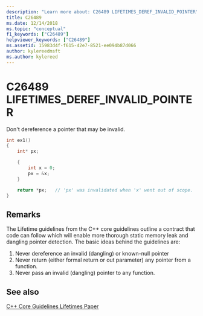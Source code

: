 ```yaml
---
description: "Learn more about: C26489 LIFETIMES_DEREF_INVALID_POINTER"
title: C26489
ms.date: 12/14/2018
ms.topic: "conceptual"
f1_keywords: ["C26489"]
helpviewer_keywords: ["C26489"]
ms.assetid: 15983d4f-f615-42e7-8521-ee094b87d066
author: kylereedmsft
ms.author: kylereed
---
```

# C26489 LIFETIMES_DEREF_INVALID_POINTER

Don't dereference a pointer that may be invalid.

```cpp
int ex1()
{
    int* px;

    {
        int x = 0;
        px = &x;
    }

    return *px;   // 'px' was invalidated when 'x' went out of scope.
}
```

## Remarks

The Lifetime guidelines from the C++ core guidelines outline a contract that code can follow which will enable more thorough static memory leak and dangling pointer detection. The basic ideas behind the guidelines are:

1) Never dereference an invalid (dangling) or known-null pointer
2) Never return (either formal return or out parameter) any pointer from a function.
3) Never pass an invalid (dangling) pointer to any function.

## See also

[C++ Core Guidelines Lifetimes Paper](https://github.com/isocpp/CppCoreGuidelines/blob/master/docs/Lifetime.pdf)

